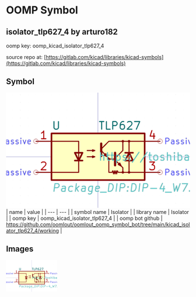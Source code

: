 # OOMP Symbol  
## isolator_tlp627_4  by arturo182  
  
oomp key: oomp_kicad_isolator_tlp627_4  
  
source repo at: [https://gitlab.com/kicad/libraries/kicad-symbols](https://gitlab.com/kicad/libraries/kicad-symbols)  
## Symbol  
  
[![working.png](working_600.png)](working.png)  
| name | value | 
| --- | --- | 
| symbol name | Isolator | 
| library name | Isolator | 
| oomp key | oomp_kicad_isolator_tlp627_4 | 
| oomp bot github | https://github.com/oomlout/oomlout_oomp_symbol_bot/tree/main/kicad_isolator_tlp627_4/working | 
## Images  
  
[![working.png](working_140.png)](working.png)  
